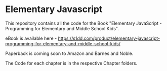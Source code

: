 # Elementary Javascript

This repository contains all the code for the Book "Elementary JavaScript - Programming for Elementary and Middle School Kids".

eBook is available here - https://s1dd.com/product/elementary-javascript-programming-for-elementary-and-middle-school-kids/

Paperback is coming soon to Amazon and Barnes and Noble.

The Code for each chapter is in the respective Chapter folders.
